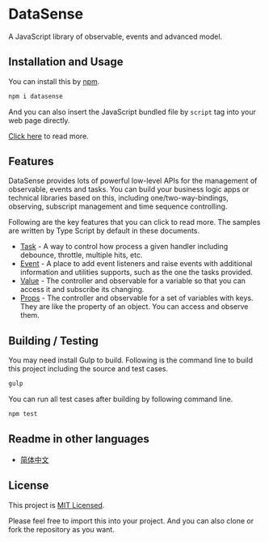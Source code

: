 # DataSense

A JavaScript library of observable, events and advanced model.

## Installation and Usage

You can install this by [npm](https://www.npmjs.com/package/datasense).

```sh
npm i datasense
```

And you can also insert the JavaScript bundled file by `script` tag into your web page directly.

[Click here](https://github.com/compositejs/datasense/wiki/installation) to read more.

## Features

DataSense provides lots of powerful low-level APIs for the management of observable, events and tasks. You can build your business logic apps or technical libraries based on this, including one/two-way-bindings, observing, subscript management and time sequence controlling.

Following are the key features that you can click to read more. The samples are written by Type Script by default in these documents.

- [Task](https://github.com/compositejs/datasense/wiki/task) - A way to control how process a given handler including debounce, throttle, multiple hits, etc.
- [Event](https://github.com/compositejs/datasense/wiki/event) - A place to add event listeners and raise events with additional information and utilities supports, such as the one the tasks provided.
- [Value](https://github.com/compositejs/datasense/wiki/value) - The controller and observable for a variable so that you can access it and subscribe its changing.
- [Props](https://github.com/compositejs/datasense/wiki/props) - The controller and observable for a set of variables with keys. They are like the property of an object. You can access and observe them.

## Building / Testing

You may need install Gulp to build. Following is the command line to build this project including the source and test cases.

```sh
gulp
```

You can run all test cases after building by following command line.

```sh
npm test
```

## Readme in other languages

- [简体中文](https://github.com/compositejs/datasense/wiki/shuoming)

## License

This project is [MIT Licensed](./LICENSE).

Please feel free to import this into your project. And you can also clone or fork the repository as you want.
